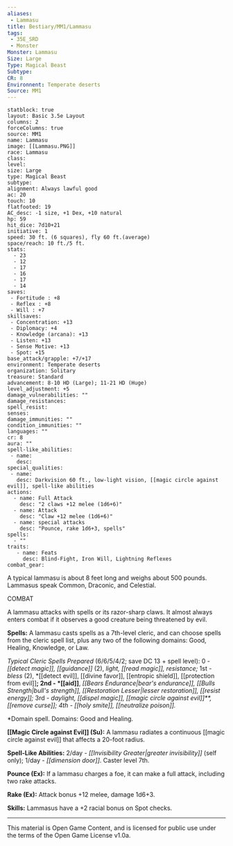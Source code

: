 ```yaml
---
aliases:
 - Lammasu
title: Bestiary/MM1/Lammasu
tags: 
 - 35E_SRD
 - Monster
Monster: Lammasu
Size: Large
Type: Magical Beast
Subtype: 
CR: 8
Environnent: Temperate deserts
Source: MM1
---
```


```statblock
statblock: true
layout: Basic 3.5e Layout
columns: 2
forceColumns: true
source: MM1 
name: Lammasu
image: [[Lammasu.PNG]]
race: Lammasu
class: 
level: 
size: Large
type: Magical Beast
subtype: 
alignment: Always lawful good
ac: 20
touch: 10
flatfooted: 19
AC_desc: -1 size, +1 Dex, +10 natural
hp: 59
hit_dice: 7d10+21
initiative: 1
speed: 30 ft. (6 squares), fly 60 ft.(average)
space/reach: 10 ft./5 ft.
stats:
  - 23
  - 12
  - 17
  - 16
  - 17
  - 14
saves:
 - Fortitude : +8
 - Reflex : +8
 - Will : +7
skillsaves:
 - Concentration: +13
 - Diplomacy: +4
 - Knowledge (arcana): +13
 - Listen: +13
 - Sense Motive: +13
 - Spot: +15
base_attack/grapple: +7/+17
environment: Temperate deserts
organization: Solitary
treasure: Standard
advancement: 8-10 HD (Large); 11-21 HD (Huge)
level_adjustment: +5
damage_vulnerabilities: ""
damage_resistances: 
spell_resist: 
senses: 
damage_immunities: ""
condition_immunities: ""
languages: ""
cr: 8
aura: ""
spell-like_abilities:
 - name: 
   desc: 
special_qualities:
 - name:
   desc: Darkvision 60 ft., low-light vision, [[magic circle against evil]], spell-like abilities
actions:
  - name: Full Attack
    desc: "2 claws +12 melee (1d6+6)"
  - name: Attack
    desc: "Claw +12 melee (1d6+6)"
  - name: special attacks
    desc: "Pounce, rake 1d6+3, spells"
spells:
  - ""
traits:
   - name: Feats
     desc: Blind-Fight, Iron Will, Lightning Reflexes
combat_gear:  
```


A typical lammasu is about 8 feet long and weighs about 500 pounds. Lammasus speak Common, Draconic, and Celestial.

COMBAT

A lammasu attacks with spells or its razor-sharp claws. It almost always enters combat if it observes a good creature being threatened by evil.


**Spells:** A lammasu casts spells as a 7th-level cleric, and can choose spells from the cleric spell list, plus any two of the following domains: Good, Healing, Knowledge, or Law.


*Typical Cleric Spells Prepared* (6/6/5/4/2; save DC 13 + spell level): 0 - *[[detect magic]], [[guidance]]* (2), *light, [[read magic]], resistance;* 1st - *bless* (2),  *[[detect evil]], [[divine favor]], [[entropic shield]], [[protection from evil]]**; 2nd -  *[[aid]]**, *[[Bears Endurance|bear's endurance]], [[Bulls Strength|bull's strength]], [[Restoration Lesser|lesser restoration]], [[resist energy]];* 3rd - *daylight, [[dispel magic]], [[magic circle against evil]]**, *[[remove curse]];* 4th - *[[holy smite]]*, [[neutralize poison]].*

*Domain spell. Domains: Good and Healing.


**[[Magic Circle against Evil]] (Su):** A lammasu radiates a continuous [[magic circle against evil]] that affects a 20-foot radius.


**Spell-Like Abilities:** 2/day - *[[Invisibility Greater|greater invisibility]]* (self only); 1/day - *[[dimension door]]*. Caster level 7th.


**Pounce (Ex):** If a lammasu charges a foe, it can make a full attack, including two rake attacks.


**Rake (Ex):** Attack bonus +12 melee, damage 1d6+3.


**Skills:** Lammasus have a +2 racial bonus on Spot checks.

---

This material is Open Game Content, and is licensed for public use under the terms of the Open Game License v1.0a.
